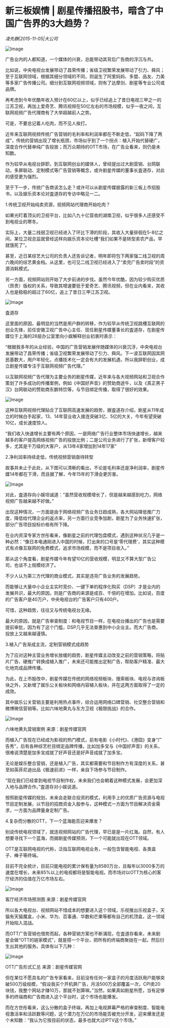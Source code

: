 # 新三板娱情 | 剧星传播招股书，暗含了中国广告界的3大趋势？

*凌先静|2015-11-05|大公司*

![Image](http://static.ylzbl.com/uploads/ueditor/php/upload/image/20171019/1508403873995294.jpeg)

广告业内的人都知道，一个媒体的兴衰，总能带动其背后广告商的浮沉与共。

比如说，中央电视台发展带动了昌荣传播；省级卫视繁荣发展带动了引力、舜风；至于互联网领域，根据其细分领域的不同，则诞生了阿里妈妈、多盟、品友、力美等多家广告传播公司。细分到互联网视频领域，则有了达摩剑、剧星等专业公司或品牌。

再考虑到今年优酷年收入预计在60亿以上，似乎已经追上了昔日电视三甲之一的江苏卫视，再加上爱奇艺、腾讯视频在50亿左右的市场规模，似乎一夜之间，互联网视频广告代理商有了大举超越前人之势。

可是，不要总记着人吃肉，而不见人挨打。

近年来互联网视频传统广告营销的毛利率和利润率都在不断走低，“起码下降了两成”，传统的营销出现了增长瓶颈，市场似乎到了一个拐点：植入开始代替硬广，深度合作代替单纯广告投放；而万众期待的OTT市场，在广告业看来，则仍是未知数。

作为较早从电视台辞职，到互联网创业的媒体人，曾经提出过大剧营销、台网联动，多屏联动、定制模式等广告营销等概念，或许剧星传媒的董事长査道存，对此的感受更为强烈。

至于下一步，传统广告商该怎么走？或许可以从剧星传媒披露的新三板上市招股书，以及娱乐资本论对査道存的专访中略见一二。

1.传统卫视开始纯卖资源，视频网站代理商开始吃肉？

如果光盯着顶尖的卫视平台，比如八九十亿营收的湖南卫视，似乎很多人还感受不到电视业的寒冬。

实际上，大量二线弱卫视已经进入了环比下滑的阶段，其收入大量徘徊在5-8亿之间，某位卫视总监就曾经这样向娱乐资本论吐槽“我们如果不是转型卖农产品，早就饿死了”。

甚至，近日某综艺大公司的负责人还告诉记者，明年即将包下两家强二线卫视的周六晚间的综艺黄金档。从这里，也可见二线卫视已经进入了“卖完广告卖时段”的资源消耗模式。

另一方面，视频网站则开始了大步前进的步伐。虽然今年优酷，因为较少购买优质（昂贵）版权的关系，导致其增速要低于爱奇艺、腾讯视频，但在业内看来，其收入也是稳稳的超过了60亿，追上了昔日三甲江苏卫视。

![Image](http://si1.go2yd.com/get-image/0Hbcqq1y6Uq)

査道存

这里面的原因，最明显的当然是用户群的转移，作为较早从传统卫视跳槽互联网的创业先锋，前任安徽卫视广告中心主任、现任剧星传媒董事长的査道存，在剧星传媒位于上海的28层办公室里向小娱解释创业初衷时表示：

“根据我多年的从业经验，中国的广告营销发展伴随媒体的兴衰沉浮，中央电视台发展带动了昌荣传播；省级卫视繁荣发展带动了引力、舜风。下一波互联网因其网民基数大，用户年轻化，点播技术化一定会有大的发展机遇，所以我辞职创业，成立剧星传媒专注于互联网视频广告代理。”

以互联网视频广告代理为主要业务的剧星传媒，近年来与各大视频网站和卫视合作策划了许多成功的传播案例，例如《中国好声音》的赞助商途牛，以及《真正男子汉》台网联动的赞助商东鹏特饮等，与节目绑定传播，取得了很好的效果。

![Image](http://si1.go2yd.com/get-image/0HbcqrZQDcO)

这种互联网视频代理贴合了互联网高速发展的趋势，据査道存介绍，剧星从11年成立的时候白手起家，13、14年营业收入接连突破3亿、5亿的大关，今年有望突破10亿，成长速度惊人。

“我们收入快速增长主要有两个原因，一是网络广告行业整体市场快速增长，越来越多的客户提高网络视频广告的投放比例；二是公司业务进行了扩张，新增客户较多，尤其是千万级的大客户，从13年4家增加到14年17家”

2.净利润率持续走低，传统视频营销亟待转型

故事并未止于此处，从下图可以清晰的看出，不论是毛利率还是净利润率，剧星传媒14年都在下滑，而且据了解，今年15年的下滑会更厉害。

![Image](http://si1.go2yd.com/get-image/0HbcqsfY3HM)

对此，査道存向小娱坦诚道：“虽然营收规模增长了，但是越来越感到吃力，网络视频广告越来越不好做。”

出现这种情况，一方面是由于网络视频广告业务日趋成熟，各大网站降低推广力度，降低给代理企业的返点率，另一方面行业竞争加剧，剧星为了业务快速扩张，部分广告项目投标价格有所下降。

在业内资深专家方世彤看来，像剧星之前的代理包盘模式，遇到这种状况几乎是一种必然：“像日本电通刚进入中国的时候，打出来的口号是‘零代理费’，其实这种模式有点像互联网的免费模式，追求市场规模，而不是项目收入。”

那从这个角度看，剧星传媒今年有望10亿的营收规模，明显又不算大型广告公司，也谈不上规模经济了。

不少人认为第三方代理的商业模式，其实是违背广告业务的发展趋势。

而能够让大量中小企业主实时竞价、一键下单的程序化购买（DSP）才是业内的发展共识，最大的原因，则是广告商的来源是成百、千倍的在增加。比如说，百度的广告客户是40万户，中央电视台的广告客户只有400户。

可惜，这种趋势，往往又与传统电视台无缘。

最大的原因，就是广告审查制度：和电视节目一样，在电视台播出的广告也是需要提前审批，因为有了这个门槛，DSP几乎无法普惠到中小企业主。而大广告商，投放上又越来越谨慎。

3.植入广告渐成主流，定制营销模式成趋势

为了应对这种主营业务增长放缓的趋势，剧星传媒主动改变之前的营销策略，将贴片广告、硬推广转换成植入推广，未来还可能推出定制广告，帮助客户精准、最大化地完成品牌传播。

为此，在上市股改中，剧星传媒在传统的网络视频板块、搜索板块、电视与咨询板块之外，又新增了娱乐公关板块和网络内容植入板块，并在这两方面取得了一定的成效。

其中娱乐公关营销主要是利用热点事件，综合运用网络口碑营销、社交整合营销和微博微信营销等。比如六味地黄丸与东方卫视《极限挑战》的合作。

![Image](http://si1.go2yd.com/get-image/0HbcqoZUsnA)

六味地黄丸营销案例 来源：剧星传媒官网

而植入广告现在已经成为影视的热门模式，前有电影《小时代》、《港囧》变身“广告秀”，后有各种综艺栏目绑定品牌传播，比如加多宝与《中国好声音》的关系，很难说清楚是加多宝成就了好声音还是好声音成就了加多宝。

无论是娱乐整合营销，还是植入广告，其实都需要和节目制作方有深度的关系，甚至如英菲尼迪出品《极速前进》一样，亲自下场参与节目制作。

“现在我们已经拿到电视节目制作权，未来我们也会朝着这种模式发展，会更加深入地与品牌合作。”査道存对小娱说道。

按照剧星传媒的规划，未来会走联合投资的模式，利用手上的优质广告资源与电视节目定制发展，以节目的招商资金入股参与，这种模式一方面为节目解决资金需求，一方面为品牌量身定制广告。

4.复杂而分散的OTT，下一个蓝海能否迎来爆发？

别说传统电视领域了，就连视频网站的广告代理，早已是是一片红海。自然，有人想要寻找下一个蓝海，而据剧星传媒预测，下一个可能就出现在OTT领域。

OTT是互联网电视的代称，泛指互联网电视业务，一般包含智能电视、各类盒子、棒子等终端。

目前不完全统计，目前只能电视的累计保有量为8580万台，且每年以3000多万的速度在增长，未来85%以上的电视都将是智能电视。而市场对以OTT为核心的客厅经济的估值在万亿市场左右。

![Image](http://si1.go2yd.com/get-image/0HbcqnUGM2i)

客厅经济市场预测图 来源：剧星传媒官网

所以各大电视台、视频网站不惜成本的想要进入这个领域，乐视推出乐视盒子，天猫有天猫魔盒，小米、华为、百事通、华数和芒果等都有自己的机顶盒，这一领域开始陷入混战。

而OTT广告营销也借势而起，各种营销方案也不断涌现，在査道存看来，未来剧星会做“OTT的链家模式”，就是搭一个平台，把所有的终端商聚拢在一起，然后衍生出其他的服务。具体有以下几种：

![Image](http://si1.go2yd.com/get-image/0Hbcqm3E0nY)

OTT广告形式汇总 来源：剧星传媒官网

但在某位不愿具名的广告专家看来，目前没有任何一家盒子的月度活跃用户能够突破500万级规模，“假设我买个开机屏广告，月活500万全部覆盖一次，CPI卖20块钱，我整个网站才赚10万，那就不划算嘛。”当然，如果真如剧星所愿，当有足够多的终端商和广告商进入这个平台时，这个市场也能爆发。

而在方世彤看来，这么分散的盒子终端，再加上电视屏幕严格的审查制度、智能电视激活率和活跃数等问题，这个潜力在万亿的市场能否被充分开发，迎来爆发还是个未知数：“我认为它按目前的状态，最多也就大过IPTV这个市场。”

